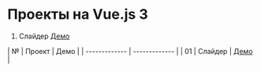 # Проекты на Vue.js 3

1. Слайдер [Демо](https://inteltone.ru/vue/expanding-cards/)

| №  | Проект   | Демо |
| ------------- | ------------- |
| 01 | Слайдер  | [Демо](https://inteltone.ru/vue/expanding-cards/) |

